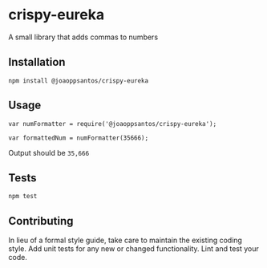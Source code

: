 crispy-eureka
=========

A small library that adds commas to numbers

## Installation

  `npm install @joaoppsantos/crispy-eureka`

## Usage

    var numFormatter = require('@joaoppsantos/crispy-eureka');

    var formattedNum = numFormatter(35666);
  
  
  Output should be `35,666`


## Tests

  `npm test`

## Contributing

In lieu of a formal style guide, take care to maintain the existing coding style. Add unit tests for any new or changed functionality. Lint and test your code.
